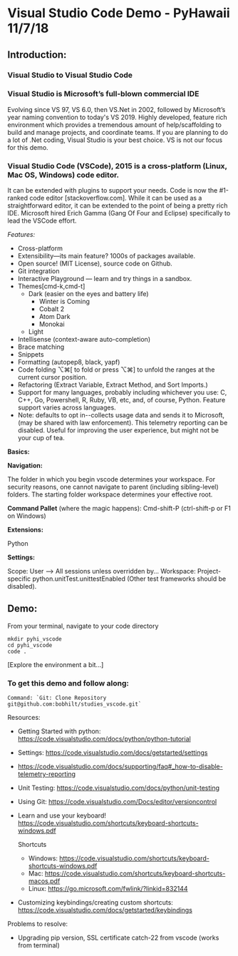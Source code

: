 # Visual Studio Code Demo - PyHawaii 11/7/18
## Introduction:  
 
### Visual Studio to Visual Studio Code

### Visual Studio is Microsoft’s full-blown commercial IDE

Evolving since VS 97, VS 6.0, then VS.Net in 2002, followed by Microsoft’s year naming convention to today's VS 2019. Highly developed, feature rich environment which provides a tremendous amount of help/scaffolding to build and manage projects, and coordinate teams.  If you are planning to do a lot of .Net coding, Visual Studio is your best choice.  VS is not our focus for this demo.

### Visual Studio Code (VSCode), 2015 is a cross-platform (Linux, Mac OS, Windows) code editor.

It can be extended with plugins to support your needs.  Code is now the #1-ranked code editor [stackoverflow.com]. While it can be used as a straightforward editor, it can be extended to the point of being a pretty rich IDE.  Microsoft hired Erich Gamma (Gang Of Four and Eclipse) specifically to lead the VSCode effort.

*Features:*
* Cross-platform
* Extensibility—its main feature?  1000s of packages available.
* Open source! (MIT License), source code on Github.
* Git integration
* Interactive Playground — learn and try things in a sandbox.
* Themes[cmd-k,cmd-t]
    * Dark (easier on the eyes and battery life)
        * Winter is Coming
        * Cobalt 2
        * Atom Dark
        * Monokai
    * Light
* Intellisense (context-aware auto-completion)
* Brace matching
* Snippets
* Formatting (autopep8, black, yapf)
* Code folding  ⌥⌘[ to fold or press ⌥⌘] to unfold the ranges at the current cursor position. 
* Refactoring (Extract Variable, Extract Method, and Sort Imports.)
* Support for many languages, probably including whichever you use: C, C++, Go, Powershell, R, Ruby, VB, etc, and, of course, Python. Feature support varies across languages.
* Note: defaults to opt in--collects usage data and sends it to Microsoft, (may be shared with law enforcement).  This telemetry reporting can be disabled. Useful for improving the user experience, but might not be your cup of tea.

**Basics:**

**Navigation:** 

The folder in which you begin vscode determines your workspace.  For security reasons, one cannot navigate to parent (including sibling-level) folders. The starting folder workspace determines your effective root.

**Command Pallet** (where the magic happens): Cmd-shift-P  (ctrl-shift-p or F1 on Windows)

**Extensions:**

Python

**Settings:**

Scope:
User —> All sessions unless overridden by…
Workspace: Project-specific
    python.unitTest.unittestEnabled (Other test frameworks should be disabled).

## Demo:

From your terminal, navigate to your code directory

```
mkdir pyhi_vscode
cd pyhi_vscode
code .
```
[Explore the environment a bit...]

### To get this demo and follow along:

```
Command: `Git: Clone Repository git@github.com:bobhilt/studies_vscode.git`
```

Resources: 
* Getting Started with python: https://code.visualstudio.com/docs/python/python-tutorial
* Settings: https://code.visualstudio.com/docs/getstarted/settings
* https://code.visualstudio.com/docs/supporting/faq#_how-to-disable-telemetry-reporting
* Unit Testing: https://code.visualstudio.com/docs/python/unit-testing
* Using Git: https://code.visualstudio.com/Docs/editor/versioncontrol
* Learn and use your keyboard! https://code.visualstudio.com/shortcuts/keyboard-shortcuts-windows.pdf
    
    Shortcuts
    * Windows: https://code.visualstudio.com/shortcuts/keyboard-shortcuts-windows.pdf
    *  Mac: https://code.visualstudio.com/shortcuts/keyboard-shortcuts-macos.pdf
    * Linux: https://go.microsoft.com/fwlink/?linkid=832144

* Customizing keybindings/creating custom shortcuts: https://code.visualstudio.com/docs/getstarted/keybindings


Problems to resolve: 
* Upgrading pip version, SSL certificate catch-22 from vscode (works from terminal)